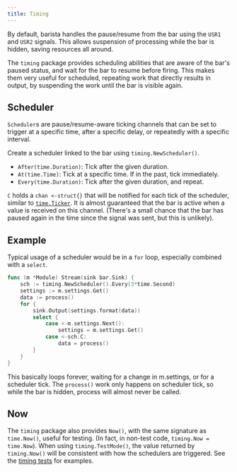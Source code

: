 ```yaml
---
title: Timing
---
```


By default, barista handles the pause/resume from the bar using the `USR1` and `USR2` signals. This
allows suspension of processing while the bar is hidden, saving resources all around.

The `timing` package provides scheduling abilities that are aware of the bar's paused status, and
wait for the bar to resume before firing. This makes them very useful for scheduled, repeating work
that directly results in output, by suspending the work until the bar is visible again.

## Scheduler

`Scheduler`s are pause/resume-aware ticking channels that can be set to trigger at a specific time,
after a specific delay, or repeatedly with a specific interval.

Create a scheduler linked to the bar using `timing.NewScheduler()`.

- `After(time.Duration)`: Tick after the given duration.
- `At(time.Time)`: Tick at a specific time. If in the past, tick immediately.
- `Every(time.Duration)`: Tick after the given duration, and repeat.

`C` holds a `chan <-struct{}` that will be notified for each tick of the scheduler, similar to
[`time.Ticker`](https://golang.org/pkg/time/#Ticker). It is almost guaranteed that the bar is active
when a value is received on this channel. (There's a small chance that the bar has paused again in
the time since the signal was sent, but this is unlikely).

## Example

Typical usage of a scheduler would be in a `for` loop, especially combined with a `select`.

```go
func (m *Module) Stream(sink bar.Sink) {
	sch := timing.NewScheduler().Every(3*time.Second)
	settings := m.settings.Get()
	data := process()
	for {
		sink.Output(settings.format(data))
		select {
			case <-m.settings.Next():
				settings = m.settings.Get()
			case <-sch.C:
				data = process()
		}
	}
}
```

This basically loops forever, waiting for a change in m.settings, or for a scheduler tick. The
`process()` work only happens on scheduler tick, so while the bar is hidden, process will almost
never be called.

## Now

The `timing` package also provides `Now()`, with the same signature as `time.Now()`, useful for
testing. (In fact, in non-test code, `timing.Now = time.Now`). When using `timing.TestMode()`, the
value returned by `timing.Now()` will be consistent with how the schedulers are triggered. See the
[timing tests](https://github.com/soumya92/barista/blob/master/timing/testmode_test.go) for examples.
